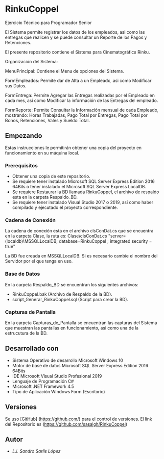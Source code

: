 # RinkuCoppel
Ejercicio Técnico para Programador Senior

El Sistema permite registrar los datos de los empleados, asi como las entregas que realicen y se puede consultar un Reporte de los Pagos y Retenciones.

El presente repositorio contiene el Sistema para Cinematográfica Rinku.

Organización del Sistema:

MenuPrincipal: Contiene el Menu de opciones del Sistema.

FormEmpleados: Permite dar de Alta a un Empleado, asi como Modificar sus Datos.

FormEntrega: Permite Agregar las Entregas realizadas por el Empleado en cada mes, asi como Modificar la información de las Entregas del empleado.

FormReporte: Permite Consultar la Información mensual de cada Empleado, mostrando: Horas Trabajadas, Pago Total por Entregas, Pago Total por Bonos, Retenciones, Vales y Sueldo Total.

## Empezando

Estas instrucciones le permitirán obtener una copia del proyecto en funcionamiento en su máquina local.

### Prerequisitos 

- Obtener una copia de este repositorio.
- Se requiere tener instalado Microsoft SQL Server Express Edition 2016 64Bits o tener instalado el Microsoft SQL Server Express LocalDB.
- Se requiere Restaurar la BD llamada RinkuCoppel, el archivo de respaldo esta en la carpeta Respaldo_BD.
- Se requiere tener instalado Visual Studio 2017 o 2019, así como haber compilado y ejecutado el proyecto correspondiente.

### Cadena de Conexión

La cadena de conexión esta en el archivo clsConDat.cs que se encuentra en la carpeta Clase, la ruta es: Clase\clsConDat.cs
"server=(localdb)\\MSSQLLocalDB; database=RinkuCoppel ; integrated security = true"

La BD fue creada en MSSQLLocalDB.
Si es necesario cambie el nombre del Servidor por el que tenga en uso.

### Base de Datos

En la carpeta Respaldo_BD se encuentran los siguientes archivos:
- RinkuCoppel.bak (Archivo de Respaldo de la BD).
- script_Generar_RinkuCoppel.sql (Script para crear la BD).

### Capturas de Pantalla

En la carpeta Capturas_de_Pantalla se encuentran las capturas del Sistema que muestran las pantallas en funcionamiento, asi como una de la estrucutura de la BD.

## Desarrollado con

- Sistema Operativo de desarrollo	    Microsoft Windows 10
- Motor de base de datos                Microsoft SQL Server Express Edition 2016 64Bits
- IDE									Microsoft Visual Studio Profesional 2019
- Lenguaje de Programación				C#
- Microsoft .NET Framework              4.5
- Tipo de Aplicación					Windows Form (Escritorio)

## Versiones

Se uso [GitHub] (https://github.com/) para el control de versiones.
El link del Repositorio es (https://github.com/sasalgh/RinkuCoppel)

## Autor
* *L.I. Sandro Sarlis López*